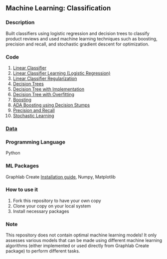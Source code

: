 ## Machine Learning: Classification

### Description
Built classifiers using logistic regression and decision trees to classify product reviews and used machine learning techniques such as boosting, precision and recall, and stochastic gradient descent for optimization.

### Code
1. [Linear Classifier](https://github.com/agrawal-priyank/machine-learning-classification/blob/master/linear-classifier-logistic-regression/linear-classifier.ipynb)
2. [Linear Classifier Learning (Logistic Regression)](https://github.com/agrawal-priyank/machine-learning-classification/blob/master/linear-classifier-logistic-regression/linear-classifier-learning.ipynb)
3. [Linear Classifier Regularization](https://github.com/agrawal-priyank/machine-learning-classification/blob/master/linear-classifier-logistic-regression/linear-classifier-regularization.ipynb)
4. [Decision Trees](https://github.com/agrawal-priyank/machine-learning-classification/blob/master/decision-trees/decision-tree.ipynb)
5. [Decision Tree with Implementation](https://github.com/agrawal-priyank/machine-learning-classification/blob/master/decision-trees/decision-tree-with-implementation.ipynb)
6. [Decision Tree with Overfitting](https://github.com/agrawal-priyank/machine-learning-classification/blob/master/decision-trees/decision-tree-with-overfitting.ipynb)
7. [Boosting](https://github.com/agrawal-priyank/machine-learning-classification/blob/master/boosting/boosting.ipynb)
8. [ADA Boosting using Decision Stumps](https://github.com/agrawal-priyank/machine-learning-classification/blob/master/boosting/boosting-decision-stump.ipynb)
9. [Precision and Recall](https://github.com/agrawal-priyank/machine-learning-classification/blob/master/precision-recall/precision-recall.ipynb)
10. [Stochastic Learning](https://github.com/agrawal-priyank/machine-learning-classification/blob/master/stochastic-gradient-descent/stochastic-ascent-online-learning.ipynb)

### [Data](https://github.com/agrawal-priyank/machine-learning-classification/tree/master/data)

### Programming Language
Python

### ML Packages
Graphlab Create [Installation guide](https://turi.com/learn/coursera/), Numpy, Matplotlib

### How to use it
1. Fork this repository to have your own copy
2. Clone your copy on your local system
3. Install necessary packages

### Note
This repository does not contain optimal machine learning models! It only assesses various models that can be made using different machine learning algorithms (either implemented or used directly from Graphlab Create package) to perform different tasks.
